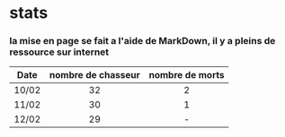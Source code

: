 # stats

### la mise en page se fait a l'aide de MarkDown, il y a pleins de ressource sur internet

| Date  | nombre de chasseur  | nombre de morts          | 
| :---------------: | :---------------: |:---------------:|
|         10/02             |        32       |            2        |
|          11/02            |       30        |           1         |
|          12/02            |      29         |           -         |
